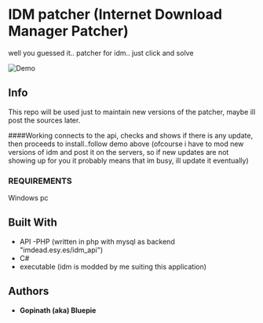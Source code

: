 # IDM patcher (Internet Download Manager Patcher)

well you guessed it.. patcher for idm.. just click and solve 

![Demo](http://imdead.esy.es/img/idm%20patcher.gif)

## Info

This repo will be used just to maintain new versions of the patcher, maybe ill post the sources later.

####Working
connects to the api, checks and shows if there is any update, then proceeds to install..follow demo above
(ofcourse i have to mod new versions of idm and post it on the servers, so if new updates are not showing up for you 
it probably means that im busy, ill update it eventually)

### REQUIREMENTS

Windows pc 

## Built With

* API -PHP (written in php with mysql as backend "imdead.esy.es/idm_api") 
* C#
* executable (idm is modded by me suiting this application)



## Authors

* **Gopinath (aka) Bluepie** 

